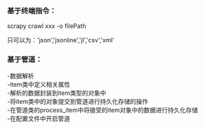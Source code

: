 ### 基于终端指令：

scrapy crawl xxx -o filePath<br>

只可以为：'json','jsonline','jl','csv','xml'<br>

### 基于管道：
-数据解析<br>
-item类中定义相关属性<br>
-解析的数据封装到item类型的对象中<br>
-将item类中的对象提交到管道进行持久化存储的操作<br>
-在管道类的process_item中将接受的item对象中的数据进行持久化存储<br>
-在配置文件中开启管道